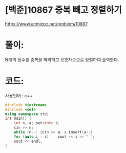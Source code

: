 # [백준]10867 중복 빼고 정렬하기

https://www.acmicpc.net/problem/10867

# 풀이:

N개의 정수를 중복을 제외하고 오름차순으로 정렬하여 출력한다.



# **코드:** 

사용언어 : c++
```c++
#include <iostream>
#include <set>
using namespace std;
int main() {
	int n, a; set<int> s;
	cin >> n;
	while (n--) {cin >> a; s.insert(a);}
	for (auto i : s)	cout << i << " ";
	cout << endl;
}
```

